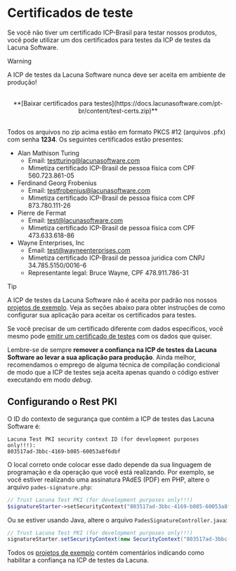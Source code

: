 ﻿# Certificados de teste

Se você não tiver um certificado ICP-Brasil para testar nossos produtos, você pode
utilizar um dos certificados para testes da ICP de testes da Lacuna Software.

> [!WARNING]
> A ICP de testes da Lacuna Software nunca deve ser aceita em ambiente de produção!

<br />
<center>
**[Baixar certificados para testes](https://docs.lacunasoftware.com/pt-br/content/test-certs.zip)**
</center>
<br />

Todos os arquivos no zip acima estão em formato PKCS #12 (arquivos .pfx) com senha **1234**. Os seguintes certificados
estão presentes:

* Alan Mathison Turing
    * Email: testturing@lacunasoftware.com
    * Mimetiza certificado ICP-Brasil de pessoa física com CPF 560.723.861-05
* Ferdinand Georg Frobenius
    * Email: testfrobenius@lacunasoftware.com
    * Mimetiza certificado ICP-Brasil de pessoa física com CPF 873.780.111-26
* Pierre de Fermat
    * Email: test@lacunasoftware.com
    * Mimetiza certificado ICP-Brasil de pessoa física com CPF 473.633.618-86
* Wayne Enterprises, Inc 
	* Email: test@wayneenterprises.com
    * Mimetiza certificado ICP-Brasil de pessoa juridica com CNPJ 34.785.5150/0016-6
	* Representante legal: Bruce Wayne, CPF 478.911.786-31

> [!TIP]
> A ICP de testes da Lacuna Software não é aceita por padrão nos nossos
> [projetos de exemplo](https://github.com/LacunaSoftware/PkiSuiteSamples).
> Veja as seções abaixo para obter instruções de como configurar sua aplicação para aceitar os certificados para testes.

Se você precisar de um certificado diferente com dados específicos, você mesmo pode [emitir um certificado de testes](https://demos.lacunasoftware.com/pt/demos/generate-certificate) com os dados que quiser.

Lembre-se de sempre **remover a confiança na ICP de testes da Lacuna Software ao levar a sua aplicação para produção**. Ainda melhor,
recomendamos o emprego de alguma técnica de compilação condicional de modo que a ICP de testes seja aceita apenas quando o código
estiver executando em modo *debug*.

## Configurando o Rest PKI

O ID do contexto de segurança que contém a ICP de testes das Lacuna Software é:

```
Lacuna Test PKI security context ID (for development purposes only!!!):
803517ad-3bbc-4169-b085-60053a8f6dbf
```

O local correto onde colocar esse dado depende da sua linguagem de programação e da operação que você
está realizando. Por exemplo, se você estiver realizando uma assinatura PAdES (PDF) em PHP, altere o arquivo `pades-signature.php`:

```php
// Trust Lacuna Test PKI (for development purposes only!!!)
$signatureStarter->setSecurityContext("803517ad-3bbc-4169-b085-60053a8f6dbf");
```

Ou se estiver usando Java, altere o arquivo `PadesSignatureController.java`:

```java
// Trust Lacuna Test PKI (for development purposes only!!!)
signatureStarter.setSecurityContext(new SecurityContext("803517ad-3bbc-4169-b085-60053a8f6dbf"));
```

Todos os [projetos de exemplo](https://github.com/LacunaSoftware/PkiSuiteSamples) contém comentários indicando como habilitar a confiança na ICP de testes da Lacuna.
